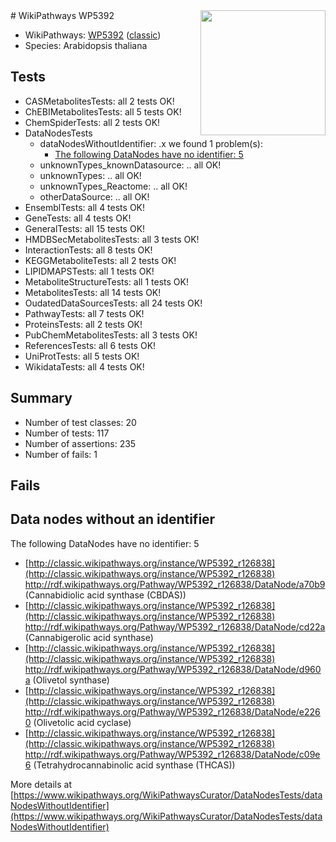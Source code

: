 <img style="float: right; width: 200px" src="https://upload.wikimedia.org/wikipedia/commons/thumb/8/83/Wplogo_with_text_500.png/640px-Wplogo_with_text_500.png" />
# WikiPathways WP5392

* WikiPathways: [WP5392](https://wikipathways.org/pathways/WP5392) ([classic](https://classic.wikipathways.org/instance/WP5392))
* Species: Arabidopsis thaliana
## Tests
* CASMetabolitesTests: all 2 tests OK!
* ChEBIMetabolitesTests: all 5 tests OK!
* ChemSpiderTests: all 2 tests OK!
* DataNodesTests
    * dataNodesWithoutIdentifier: .x we found 1 problem(s):
        * [The following DataNodes have no identifier: 5](#d2d32fa4)
    * unknownTypes_knownDatasource: .. all OK!
    * unknownTypes: .. all OK!
    * unknownTypes_Reactome: .. all OK!
    * otherDataSource: .. all OK!
* EnsemblTests: all 4 tests OK!
* GeneTests: all 4 tests OK!
* GeneralTests: all 15 tests OK!
* HMDBSecMetabolitesTests: all 3 tests OK!
* InteractionTests: all 8 tests OK!
* KEGGMetaboliteTests: all 2 tests OK!
* LIPIDMAPSTests: all 1 tests OK!
* MetaboliteStructureTests: all 1 tests OK!
* MetabolitesTests: all 14 tests OK!
* OudatedDataSourcesTests: all 24 tests OK!
* PathwayTests: all 7 tests OK!
* ProteinsTests: all 2 tests OK!
* PubChemMetabolitesTests: all 3 tests OK!
* ReferencesTests: all 6 tests OK!
* UniProtTests: all 5 tests OK!
* WikidataTests: all 4 tests OK!


## Summary

* Number of test classes: 20
* Number of tests: 117
* Number of assertions: 235
* Number of fails: 1

## Fails

<a name="d2d32fa4" />

## Data nodes without an identifier

The following DataNodes have no identifier: 5

* [http://classic.wikipathways.org/instance/WP5392_r126838](http://classic.wikipathways.org/instance/WP5392_r126838) http://rdf.wikipathways.org/Pathway/WP5392_r126838/DataNode/a70b9 (Cannabidiolic acid synthase (CBDAS))
* [http://classic.wikipathways.org/instance/WP5392_r126838](http://classic.wikipathways.org/instance/WP5392_r126838) http://rdf.wikipathways.org/Pathway/WP5392_r126838/DataNode/cd22a (Cannabigerolic acid synthase)
* [http://classic.wikipathways.org/instance/WP5392_r126838](http://classic.wikipathways.org/instance/WP5392_r126838) http://rdf.wikipathways.org/Pathway/WP5392_r126838/DataNode/d960a (Olivetol synthase)
* [http://classic.wikipathways.org/instance/WP5392_r126838](http://classic.wikipathways.org/instance/WP5392_r126838) http://rdf.wikipathways.org/Pathway/WP5392_r126838/DataNode/e2260 (Olivetolic acid cyclase)
* [http://classic.wikipathways.org/instance/WP5392_r126838](http://classic.wikipathways.org/instance/WP5392_r126838) http://rdf.wikipathways.org/Pathway/WP5392_r126838/DataNode/c09e6 (Tetrahydrocannabinolic acid synthase (THCAS))


More details at [https://www.wikipathways.org/WikiPathwaysCurator/DataNodesTests/dataNodesWithoutIdentifier](https://www.wikipathways.org/WikiPathwaysCurator/DataNodesTests/dataNodesWithoutIdentifier)

